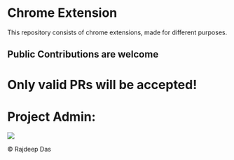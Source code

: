 # Chrome Extension
This repository consists of chrome extensions, made for different purposes.

<h2>Public Contributions are welcome</h2>

# Only valid PRs will be accepted!

# Project Admin:<br>

<a href="https://github.com/Rajspeaks/color-picker/graphs/contributors">
  <img src="https://contrib.rocks/image?repo=Rajspeaks/color-picker" />
</a>


<br>

&copy; Rajdeep Das
